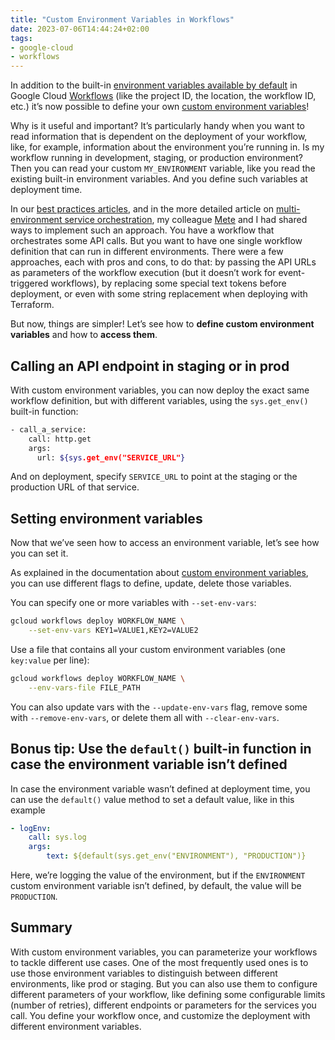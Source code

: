 ```yaml
---
title: "Custom Environment Variables in Workflows"
date: 2023-07-06T14:44:24+02:00
tags:
- google-cloud
- workflows
---
```


In addition to the built-in [environment variables available by default](https://cloud.google.com/workflows/docs/reference/environment-variables) in Google Cloud [Workflows](https://cloud.google.com/workflows) (like the project ID, the location, the workflow ID, etc.) it’s now possible to define your own [custom environment variables](https://cloud.google.com/workflows/docs/use-environment-variables)!

Why is it useful and important? It’s particularly handy when you want to read information that is dependent on the deployment of your workflow, like, for example, information about the environment you’re running in. Is my workflow running in development, staging, or production environment? Then you can read your custom `MY_ENVIRONMENT` variable, like you read the existing built-in environment variables. And you define such variables at deployment time.

In our [best practices articles](https://cloud.google.com/blog/topics/developers-practitioners/workflows-patterns-and-best-practices-part-3#:~:text=Plan%20for%20multi%2Denvironment%20orchestrations), and in the more detailed article on [multi-environment service orchestration](https://cloud.google.com/blog/topics/developers-practitioners/multi-environment-service-orchestrations), my colleague [Mete](https://atamel.dev/) and I had shared ways to implement such an approach. You have a workflow that orchestrates some API calls. But you want to have one single workflow definition that can run in different environments. There were a few approaches, each with pros and cons, to do that: by passing the API URLs as parameters of the workflow execution (but it doesn’t work for event-triggered workflows), by replacing some special text tokens before deployment, or even with some string replacement when deploying with Terraform.

But now, things are simpler! Let’s see how to **define custom environment variables** and how to **access them**.

## Calling an API endpoint in staging or in prod

With custom environment variables, you can now deploy the exact same workflow definition, but with different variables, using the `sys.get_env()` built-in function:


```bash
- call_a_service:
    call: http.get
    args:
      url: ${sys.get_env("SERVICE_URL"}
```


And on deployment, specify `SERVICE_URL` to point at the staging or the production URL of that service.

## Setting environment variables

Now that we’ve seen how to access an environment variable, let’s see how you can set it.

As explained in the documentation about [custom environment variables](https://cloud.google.com/workflows/docs/use-environment-variables), you can use different flags to define, update, delete those variables.

You can specify one or more variables with `--set-env-vars`:

```bash
gcloud workflows deploy WORKFLOW_NAME \
    --set-env-vars KEY1=VALUE1,KEY2=VALUE2
```


Use a file that contains all your custom environment variables (one `key:value` per line):


```bash
gcloud workflows deploy WORKFLOW_NAME \
    --env-vars-file FILE_PATH
```

You can also update vars with the `--update-env-vars` flag, remove some with `--remove-env-vars`, or delete them all with `--clear-env-vars`.

## Bonus tip: Use the `default()` built-in function in case the environment variable isn’t defined

In case the environment variable wasn’t defined at deployment time, you can use the `default()` value method to set a default value, like in this example

```yaml
- logEnv:
    call: sys.log
    args:
        text: ${default(sys.get_env("ENVIRONMENT"), "PRODUCTION")}
```

Here, we’re logging the value of the environment, but if the `ENVIRONMENT` custom environment variable isn’t defined, by default, the value will be `PRODUCTION`.

## Summary

With custom environment variables, you can parameterize your workflows to tackle different use cases. One of the most frequently used ones is to use those environment variables to distinguish between different environments, like prod or staging. But you can also use them to configure different parameters of your workflow, like defining some configurable limits (number of retries), different endpoints or parameters for the services you call. You define your workflow once, and customize the deployment with different environment variables.

